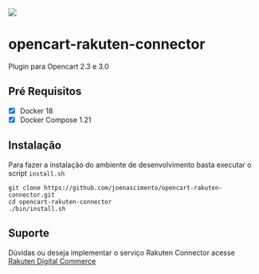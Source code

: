 <img src="https://gist.githubusercontent.com/alexsantossilva/d714e42d00e8bbaa5bece16e88f4c87f/raw/11cb121c10abcf5cd1a2eaadc9bdf14970ee4900/rakuten-connector-logo.png" align="top>" />

# opencart-rakuten-connector
Plugin para Opencart 2.3 e 3.0

## Pré Requisitos
- [x] Docker 18
- [x] Docker Compose 1.21

## Instalação
Para fazer a instalação do ambiente de desenvolvimento basta executar o script `install.sh`
```shell
git clone https://github.com/joenascimento/opencart-rakuten-connector.git
cd opencart-rakuten-connector
./bin/install.sh
```
## Suporte
Dúvidas ou deseja implementar  o serviço Rakuten Connector acesse [Rakuten Digital Commerce](https://digitalcommerce.rakuten.com.br)
